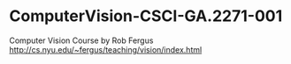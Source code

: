 # ComputerVision-CSCI-GA.2271-001
Computer Vision Course by Rob Fergus http://cs.nyu.edu/~fergus/teaching/vision/index.html
